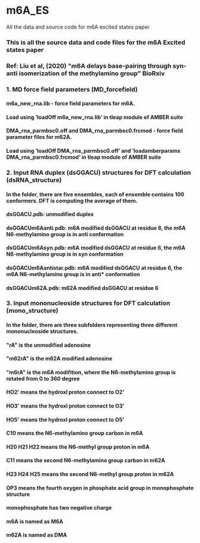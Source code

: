 # m6A_ES
All the data and source code for m6A excited states paper

### This is all the source data and code files for the m6A Excited states paper
### Ref: Liu et al, (2020) "m6A delays base-pairing through syn-anti isomerization of the methylamino group" BioRxiv

### 1. MD force field parameters (MD_forcefield)
#### m6a_new_rna.lib - force field parameters for m6A. 
#### Load using ‘loadOff m6a_new_rna.lib’ in tleap module of AMBER suite
#### DMA_rna_parmbsc0.off and DMA_rna_parmbsc0.frcmod - force field parameter files for m62A.
#### Load using ‘loadOff DMA_rna_parmbsc0.off’ and ‘loadamberparams DMA_rna_parmbsc0.frcmod’ in tleap module of AMBER suite

### 2. Input RNA duplex (dsGGACU) structures for DFT calculation (dsRNA_structure)
#### In the folder, there are five ensembles, each of ensemble contains 100 conformers. DFT is computing the average of them.
#### dsGGACU.pdb: unmodified duplex
#### dsGGACUm6Aanti.pdb: m6A modified dsGGACU at residue 6, the m6A N6-methylamino group is in anti conformation
#### dsGGACUm6Asyn.pdb: m6A modified dsGGACU at residue 6, the m6A N6-methylamino group is in syn conformation
#### dsGGACUm6Aantistar.pdb: m6A modified dsGGACU at residue 6, the m6A N6-methylamino group is in anti* conformation
#### dsGGACUm62A.pdb: m62A modified dsGGACU at residue 6


### 3. Input mononucleoside structures for DFT calculation (mono_structure)
#### In the folder, there are three subfolders representing three different mononucleoside structures.
#### "rA" is the unmodified adenosine
#### "m62rA" is the m62A modified adenosine
#### "m6rA" is the m6A modifition, where the N6-methylamino group is rotated from 0 to 360 degree


#### HO2' means the hydroxl proton connect to O2'
#### HO3' means the hydroxl proton connect to O3'
#### HO5' means the hydroxl proton connect to O5'
#### 
#### C10 means the N6-methylamino group carbon in m6A
#### H20 H21 H22 means the N6-methyl group proton in m6A
#### 
#### C11 means the second N6-methylamino group carbon in m62A
#### H23 H24 H25 means the second N6-methyl group proton in m62A
#### 
#### OP3 means the fourth oxygen in phosphate acid group in monophosphate structure
#### 
#### monophosphate has two negative charge
#### 
#### m6A is named as M6A
#### m62A is named as DMA


